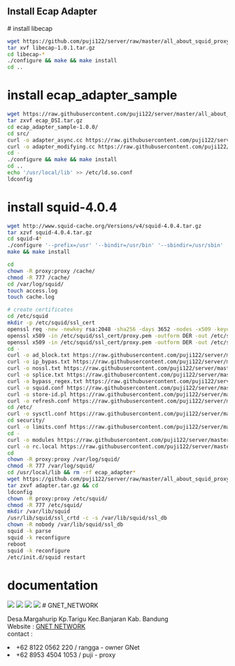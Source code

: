 <h2>Install Ecap Adapter</h2>
# install libecap

```bash
wget https://github.com/puji122/server/raw/master/all_about_squid_proxy/squid-4_force_youtube-range-mode_to_flashplayer_nohtml5/libecap-1.0.1.tar.gz
tar xvf libecap-1.0.1.tar.gz
cd libecap-*
./configure && make && make install
cd ..
```
# install ecap_adapter_sample
```bash
wget https://raw.githubusercontent.com/puji122/server/master/all_about_squid_proxy/squid-4_force_youtube-range-mode_to_flashplayer_nohtml5/ecap_DSI.tar.gz
tar zxvf ecap_DSI.tar.gz
cd ecap_adapter_sample-1.0.0/
cd src/
curl -o adapter_async.cc https://raw.githubusercontent.com/puji122/server/master/all_about_squid_proxy/squid-4_force_youtube-range-mode_to_flashplayer_nohtml5/adapter_async.cc
curl -o adapter_modifying.cc https://raw.githubusercontent.com/puji122/server/master/all_about_squid_proxy/squid-4_force_youtube-range-mode_to_flashplayer_nohtml5/adapter_modifying.cc
cd -
./configure && make && make install
cd ..
echo '/usr/local/lib' >> /etc/ld.so.conf
ldconfig
```

# install squid-4.0.4

```bash
wget http://www.squid-cache.org/Versions/v4/squid-4.0.4.tar.gz
tar xzvf squid-4.0.4.tar.gz
cd squid-4*
./configure '--prefix=/usr' '--bindir=/usr/bin' '--sbindir=/usr/sbin' '--libexecdir=/usr/lib/squid' '--sysconfdir=/etc/squid' '--localstatedir=/var' '--libdir=/usr/lib' '--includedir=/usr/include' '--datadir=/usr/share/squid' '--infodir=/usr/share/info' '--mandir=/usr/share/man' '--disable-dependency-tracking' '--disable-strict-error-checking' '--enable-async-io=24' '--with-aufs-threads=24' '--with-pthreads' '--enable-storeio=aufs,diskd' '--enable-removal-policies=lru,heap' '--with-aio' '--with-dl' '--enable-icmp' '--enable-esi' '--disable-icap-client' '--disable-wccp' '--disable-wccpv2' '--enable-kill-parent-hack' '--enable-cache-digests' '--disable-select' '--enable-http-violations' '--enable-linux-netfilter' '--enable-follow-x-forwarded-for' '--disable-ident-lookups' '--enable-x-accelerator-vary' '--enable-zph-qos' '--with-default-user=proxy' '--with-logdir=/var/log/squid' '--with-pidfile=/var/run/squid.pid' '--with-swapdir=/cache' '--with-openssl' '--with-large-files' '--enable-ltdl-convenience' '--with-filedescriptors=65536' '--with-maxfd=65536' '--enable-storeid-rewrite-helpers' '--enable-snmp' '--enable-referer-log' '--enable-ecap' '--enable-ssl-crtd' '--enable-err-languages=English' '--enable-default-err-language=English' '--build=x86_64' 'build_alias=x86_64' 'PKG_CONFIG_PATH=/usr/local/lib/pkgconfig'
make && make install

cd
chown -R proxy:proxy /cache/
chmod -R 777 /cache/
cd /var/log/squid/
touch access.log
touch cache.log

# create certificates
cd /etc/squid
mkdir -p /etc/squid/ssl_cert
openssl req -new -newkey rsa:2048 -sha256 -days 3652 -nodes -x509 -keyout /etc/squid/ssl_cert/proxy.pem -out /etc/squid/ssl_cert/proxy.pem -subj "/C=ID/ST=West Java/L=Bandung/O=TSI/CN=gnet.net.id"
openssl x509 -in /etc/squid/ssl_cert/proxy.pem -outform DER -out /etc/squid/ssl_cert/proxy.der
openssl x509 -in /etc/squid/ssl_cert/proxy.pem -outform DER -out /etc/squid/ssl_cert/proxy.crt
cd -
curl -o ad_block.txt https://raw.githubusercontent.com/puji122/server/master/all_about_squid_proxy/squid-4_force_youtube-range-mode_to_flashplayer_nohtml5/ad_block.txt
curl -o ip_bypas.txt https://raw.githubusercontent.com/puji122/server/master/all_about_squid_proxy/squid-4_force_youtube-range-mode_to_flashplayer_nohtml5/ip_bypas.txt
curl -o nossl.txt https://raw.githubusercontent.com/puji122/server/master/all_about_squid_proxy/squid-4_force_youtube-range-mode_to_flashplayer_nohtml5/nossl.txt
curl -o splice.txt https://raw.githubusercontent.com/puji122/server/master/all_about_squid_proxy/squid-4_force_youtube-range-mode_to_flashplayer_nohtml5/splice.txt
curl -o bypass_regex.txt https://raw.githubusercontent.com/puji122/server/master/all_about_squid_proxy/squid-4_force_youtube-range-mode_to_flashplayer_nohtml5/bypass_regex.txt
curl -o squid.conf https://raw.githubusercontent.com/puji122/server/master/all_about_squid_proxy/squid-4_force_youtube-range-mode_to_flashplayer_nohtml5/squid.conf
curl -o store-id.pl https://raw.githubusercontent.com/puji122/server/master/all_about_squid_proxy/squid-4_force_youtube-range-mode_to_flashplayer_nohtml5/store-id.pl
curl -o refresh.conf https://raw.githubusercontent.com/puji122/server/master/all_about_squid_proxy/squid-4_force_youtube-range-mode_to_flashplayer_nohtml5/refresh.conf
cd /etc/
curl -o sysctl.conf https://raw.githubusercontent.com/puji122/server/master/all_about_squid_proxy/squid-4_force_youtube-range-mode_to_flashplayer_nohtml5/sysctl.conf
cd security/
curl -o limits.conf https://raw.githubusercontent.com/puji122/server/master/all_about_squid_proxy/squid-4_force_youtube-range-mode_to_flashplayer_nohtml5/limits.conf
cd -
curl -o modules https://raw.githubusercontent.com/puji122/server/master/all_about_squid_proxy/squid-4_force_youtube-range-mode_to_flashplayer_nohtml5/modules
curl -o rc.local https://raw.githubusercontent.com/puji122/server/master/all_about_squid_proxy/squid-4_force_youtube-range-mode_to_flashplayer_nohtml5/rc.local
cd
chown -R proxy:proxy /var/log/squid/
chmod -R 777 /var/log/squid/
cd /usr/local/lib && rm -rf ecap_adapter*
wget https://github.com/puji122/server/raw/master/all_about_squid_proxy/squid-4_force_youtube-range-mode_to_flashplayer_nohtml5/adapter.tar.gz
tar zxvf adapter.tar.gz && cd
ldconfig
chown -R proxy:proxy /etc/squid/
chmod -R 777 /etc/squid/
mkdir /var/lib/squid
/usr/lib/squid/ssl_crtd -c -s /var/lib/squid/ssl_db
chown -R nobody /var/lib/squid/ssl_db
squid -k parse
squid -k reconfigure
reboot
squid -k reconfigure
/etc/init.d/squid restart
```

# documentation 
<img src="https://github.com/puji122/server/blob/master/all_about_squid_proxy/squid-4_force_youtube-range-mode_to_flashplayer_nohtml5/Untitled.jpg?raw=true"/>

<img src="https://github.com/puji122/server/blob/master/all_about_squid_proxy/squid-4_force_youtube-range-mode_to_flashplayer_nohtml5/Untitled1.jpg?raw=true"/>

<img src="https://github.com/puji122/server/blob/master/all_about_squid_proxy/squid-4_force_youtube-range-mode_to_flashplayer_nohtml5/Untitled3.jpg?raw=true"/>

<img src="https://github.com/puji122/server/blob/master/all_about_squid_proxy/squid-4_force_youtube-range-mode_to_flashplayer_nohtml5/Untitled4.jpg?raw=true"/>
# GNET_NETWORK 
<p>Desa.Margahurip Kp.Tarigu Kec.Banjaran Kab. Bandung<br/>
Website : <a href="http://gnet.vacau.com/">GNET NETWORK</a><br/>
contact : <br/>
<li>+62 8122 0562 220 / rangga - owner GNet</li>
<li>+62 8953 4504 1053 / puji - proxy</li>
</p>
